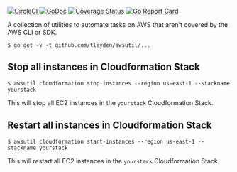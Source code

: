 [![CircleCI](https://circleci.com/gh/tleyden/awsutil.svg?style=svg)](https://circleci.com/gh/tleyden/awsutil) [![GoDoc](https://godoc.org/github.com/tleyden/awsutil?status.png)](https://godoc.org/github.com/tleyden/awsutil) [![Coverage Status](https://coveralls.io/repos/github/tleyden/awsutil/badge.svg?branch=master)](https://coveralls.io/github/tleyden/awsutil?branch=master) [![Go Report Card](https://goreportcard.com/badge/github.com/tleyden/awsutil)](https://goreportcard.com/report/github.com/tleyden/awsutil)

A collection of utilities to automate tasks on AWS that aren't covered by the AWS CLI or SDK.

```
$ go get -v -t github.com/tleyden/awsutil/...
```

## Stop all instances in Cloudformation Stack

```
$ awsutil cloudformation stop-instances --region us-east-1 --stackname yourstack
```

This will stop all EC2 instances in the `yourstack` Cloudformation Stack.


## Restart all instances in Cloudformation Stack

```
$ awsutil cloudformation start-instances --region us-east-1 --stackname yourstack
```

This will restart all EC2 instances in the `yourstack` Cloudformation Stack.
